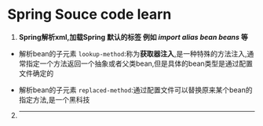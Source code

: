 # Spring Souce code learn 
1. **Spring解析xml,加载Spring 默认的标签 例如 *import* *alias* *bean* *beans* 等**

  * 解析bean的子元素 ```lookup-method```:称为**获取器注入**,是一种特殊的方法注入,通常指定一个方法返回一个抽象或者父类bean,但是具体的bean类型是通过配置文件确定的

  
  * 解析bean的子元素 ```replaced-method```:通过配置文件可以替换原来某个bean的指定方法,是一个黑科技

   

2. ****

   